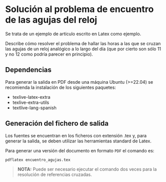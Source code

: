 # Solución al problema de encuentro de las agujas del reloj

Se trata de un ejemplo de artículo escrito en Latex como ejemplo.

Describe cómo resolver el problema de hallar las horas a las que se cruzan las agujas de un reloj analógico a lo largo del día (que por cierto son sólo 11 y no 12 como podría parecer en principio).

## Dependencias

Para generar la salida en PDF desde una máquina Ubuntu (>=22.04) se recomienda la instalación de los siguientes paquetes:

- texlive-latex-extra
- texlive-extra-utils
- textlive-lang-spanish

## Generación del fichero de salida

Los fuentes se encuentran en los ficheros con extensión .tex y, para generar la salida, se deben utilizar las herramientas standard de Latex.

Para generar una versión del documento en formato `PDF` el comando es:

```bash
pdflatex encuentro_agujas.tex
```

> **NOTA:**
> Puede ser necesario ejecutar el comando dos veces para la resolución de referencias cruzadas.

